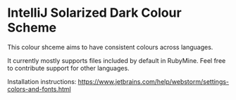 # IntelliJ Solarized Dark Colour Scheme

This colour shceme aims to have consistent colours across languages.

It currently mostly supports files included by default in RubyMine. Feel free to contribute support for other languages.

Installation instructions: https://www.jetbrains.com/help/webstorm/settings-colors-and-fonts.html
